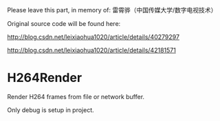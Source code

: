 Please leave this part, in memory of: 雷霄骅（中国传媒大学/数字电视技术）

Original source code will be found here:

http://blog.csdn.net/leixiaohua1020/article/details/40279297

http://blog.csdn.net/leixiaohua1020/article/details/42181571

# H264Render
Render H264 frames from file or network buffer.

Only debug is setup in project.